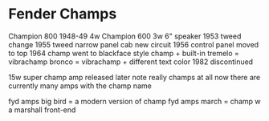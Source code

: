 
# Fender Champs


Champion 800
    1948-49
    4w
Champion 600
    3w
    6" speaker
1953
    tweed change
1955
    tweed narrow panel cab
    new circuit
1956
    control panel moved to top
1964
    champ went to blackface style
    champ + built-in tremelo = vibrachamp
    bronco = vibrachamp + different text color
1982
    discontinued


15w super champ amp released later
    note really champs at all
now there are currently many amps with the champ name


fyd amps big bird = a modern version of champ
fyd amps march = champ w a marshall front-end